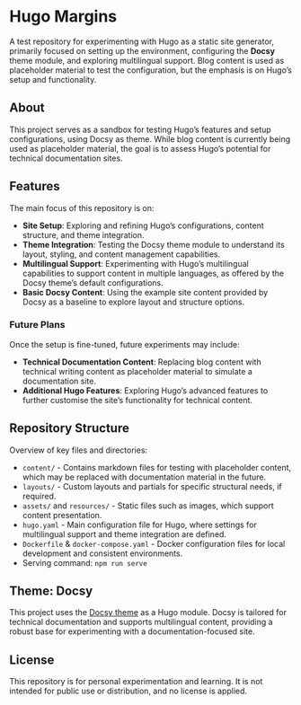 # Hugo Margins

A test repository for experimenting with Hugo as a static site generator, primarily focused on setting up the environment, configuring the **Docsy** theme module, and exploring multilingual support. Blog content is used as placeholder material to test the configuration, but the emphasis is on Hugo’s setup and functionality.

## About

This project serves as a sandbox for testing Hugo’s features and setup configurations, using Docsy as theme. While blog content is currently being used as placeholder material, the goal is to assess Hugo’s potential for technical documentation sites.

## Features

The main focus of this repository is on:

- **Site Setup**: Exploring and refining Hugo’s configurations, content structure, and theme integration.
- **Theme Integration**: Testing the Docsy theme module to understand its layout, styling, and content management capabilities.
- **Multilingual Support**: Experimenting with Hugo’s multilingual capabilities to support content in multiple languages, as offered by the Docsy theme’s default configurations.
- **Basic Docsy Content**: Using the example site content provided by Docsy as a baseline to explore layout and structure options.

### Future Plans

Once the setup is fine-tuned, future experiments may include:

- **Technical Documentation Content**: Replacing blog content with technical writing content as placeholder material to simulate a documentation site.
- **Additional Hugo Features**: Exploring Hugo’s advanced features to further customise the site’s functionality for technical content.

## Repository Structure

Overview of key files and directories:

- `content/` - Contains markdown files for testing with placeholder content, which may be replaced with documentation material in the future.
- `layouts/` - Custom layouts and partials for specific structural needs, if required.
- `assets/` and `resources/` - Static files such as images, which support content presentation.
- `hugo.yaml` - Main configuration file for Hugo, where settings for multilingual support and theme integration are defined.
- `Dockerfile` & `docker-compose.yaml` - Docker configuration files for local development and consistent environments.
- Serving command: `npm run serve`

## Theme: Docsy

This project uses the [Docsy theme](https://www.docsy.dev/) as a Hugo module. Docsy is tailored for technical documentation and supports multilingual content, providing a robust base for experimenting with a documentation-focused site.

## License

This repository is for personal experimentation and learning. It is not intended for public use or distribution, and no license is applied.
